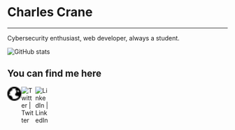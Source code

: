 # Charles Crane

-------

Cybersecurity enthusiast, web developer, always a student.

![GitHub stats](https://github-readme-stats.vercel.app/api?username=ChxrlieExe33&show_icons=true&hide_border=true)

## You can find me here

[<img align="left" alt="Website" width="32px" src="https://raw.githubusercontent.com/iconic/open-iconic/master/svg/globe.svg" />][Website]
[<img align="left" alt="Twitter | Twitter" width="32px" src="https://img.icons8.com/color/48/000000/twitter--v1.png"/>][twitter]
[<img align="left" alt="LinkedIn | LinkedIn" width="32px" src="https://img.icons8.com/fluency/48/000000/linkedin.png"/>][linkedin]

[website]: https://ChxrlieExe33.github.io/
[twitter]: https://twitter.com/cc_pwnn
[linkedin]: https://www.linkedin.com/in/charlesdavidcrane/
